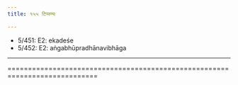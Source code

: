 ```yaml
---
title: १५५ टिप्पण्यः

---
```

- 5/451: E2: ekadeśe
- 5/452: E2: aṅgabhūpradhānavibhāga

____________________________________________





============================================================================